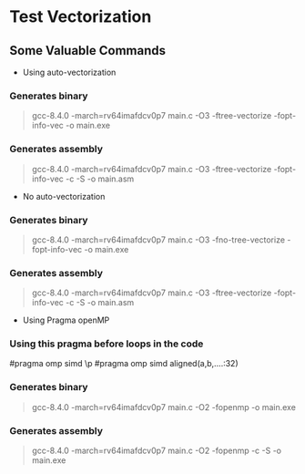 # Test Vectorization 

## Some Valuable Commands

- Using auto-vectorization
### Generates binary 
> gcc-8.4.0 -march=rv64imafdcv0p7 main.c -O3 -ftree-vectorize  -fopt-info-vec -o main.exe
### Generates assembly 
> gcc-8.4.0 -march=rv64imafdcv0p7 main.c -O3 -ftree-vectorize  -fopt-info-vec -c -S -o main.asm

- No auto-vectorization 
### Generates binary 
> gcc-8.4.0 -march=rv64imafdcv0p7 main.c -O3 -fno-tree-vectorize  -fopt-info-vec -o main.exe
### Generates assembly 
> gcc-8.4.0 -march=rv64imafdcv0p7 main.c -O3 -ftree-vectorize  -fopt-info-vec -c -S -o main.asm

- Using Pragma openMP 
### Using this pragma before loops in the code 
#pragma omp simd 
\p
#pragma omp simd aligned(a,b,....:32)

### Generates binary 
> gcc-8.4.0 -march=rv64imafdcv0p7 main.c -O2 -fopenmp -o main.exe
### Generates assembly 
> gcc-8.4.0 -march=rv64imafdcv0p7 main.c -O2 -fopenmp -c -S -o main.exe
